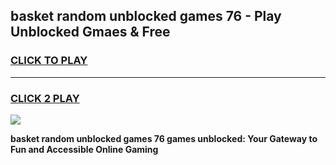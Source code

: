 
## basket random unblocked games 76 - Play Unblocked Gmaes & Free
<h3>
<a href="https://news.freeplayer.one?title=basket_random_unblocked_games_76&ref=16F">CLICK TO PLAY</a></h3>
<hr>

<h3>
<a href="https://news.freeplayer.one?title=basket_random_unblocked_games_76&ref=16F">CLICK 2 PLAY</a>
  
</h3>

<a href="https://news.freeplayer.one?title=basket_random_unblocked_games_76&ref=16F/"><img src="https://clearcache.store/games.png"></a>


**basket random unblocked games 76 games unblocked: Your Gateway to Fun and Accessible Online Gaming**
